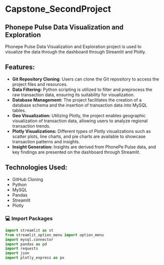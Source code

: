 # Capstone_SecondProject

## Phonepe Pulse Data Visualization and Exploration

Phonepe Pulse Data Visualization and Exploration project is used to visualize the data through the dashboard through Streamlit and Plotly.

## Features:

* **Git Repository Cloning**: Users can clone the Git repository to access the project files and resources.
* **Data Filtering:** Python scripting is utilized to filter and preprocess the raw transaction data, ensuring its suitability for visualization.
* **Database Management:** The project facilitates the creation of a database schema and the insertion of transaction data into MySQL tables.
* **Geo Visualization:** Utilizing Plotly, the project enables geographic visualization of transaction data, allowing users to analyze regional transaction trends.
* **Plotly Visualizations:** Different types of Plotly visualizations such as scatter plots, line charts, and pie charts are available to showcase transaction patterns and insights.
* **Insight Generation:** Insights are derived from PhonePe Pulse data, and key findings are presented on the dashboard through Streamlit.


## Technologies Used:

  * GitHub Cloning
  * Python
  * MySQL
  * Pandas
  * Streamlit
  * Plotly

### 💻 Import Packages

```python
import streamlit as st
from streamlit_option_menu import option_menu
import mysql.connector
import pandas as pd
import requests
import json
import plotly_express as px
